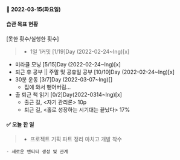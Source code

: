 #### 📆 2022-03-15(화요일)

#### 습관 목표 현황

[못한 횟수/실행한 횟수]

> - 1일 1커밋 [1/19]Day (2022-02-24~Ing)[x]

- 미라클 모닝 [5/15]Day (2022-02-24~Ing)[x]
- 퇴근 후 공부 || 주말 및 공휴일 공부 [10/10]Day (2022-02-24~Ing)[x]
- 30분 운동 [3/7]Day (2022-03-07~Ing)[]
  - 집에 와서 뻗어버림...
- 출 퇴근 책 읽기 [0/2]Day(2022-0314~Ing)[x]
  - 출근 길, <자기 관리론> 10p
  - 퇴근 길, <홀로 성장하는 시기대는 끝났다> 17%

#### ✅ 오늘 한 일

> - 프로젝트 기획 파트 정리 마치고 개발 착수

    - 새로운 엔티티 생성 및 관계
